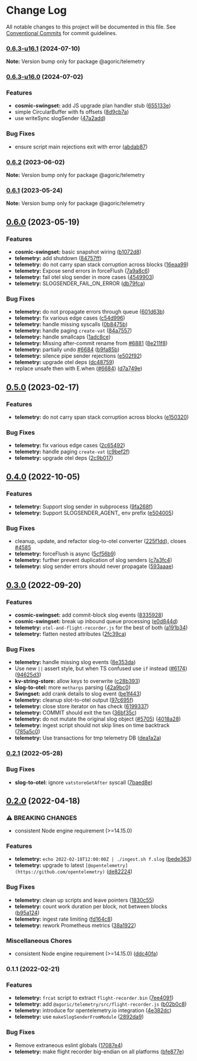 # Change Log

All notable changes to this project will be documented in this file.
See [Conventional Commits](https://conventionalcommits.org) for commit guidelines.

### [0.6.3-u16.1](https://github.com/Agoric/agoric-sdk/compare/@agoric/telemetry@0.6.3-u16.0...@agoric/telemetry@0.6.3-u16.1) (2024-07-10)

**Note:** Version bump only for package @agoric/telemetry





### [0.6.3-u16.0](https://github.com/Agoric/agoric-sdk/compare/@agoric/telemetry@0.6.2...@agoric/telemetry@0.6.3-u16.0) (2024-07-02)


### Features

* **cosmic-swingset:** add JS upgrade plan handler stub ([655133e](https://github.com/Agoric/agoric-sdk/commit/655133ed909b5d632dc033e992214a7b6a1b5ab1))
* simple CircularBuffer with fs offsets ([8d9cb7a](https://github.com/Agoric/agoric-sdk/commit/8d9cb7abe96e8905f5aaa0927e02914ef09279c4))
* use writeSync slogSender ([47a2add](https://github.com/Agoric/agoric-sdk/commit/47a2adda72a5377eda181a425130cdc5a7fd7ff5))


### Bug Fixes

* ensure script main rejections exit with error ([abdab87](https://github.com/Agoric/agoric-sdk/commit/abdab879014a5c3124ebd0e9246995ac6b1ce6e5))



### [0.6.2](https://github.com/Agoric/agoric-sdk/compare/@agoric/telemetry@0.6.1...@agoric/telemetry@0.6.2) (2023-06-02)

**Note:** Version bump only for package @agoric/telemetry





### [0.6.1](https://github.com/Agoric/agoric-sdk/compare/@agoric/telemetry@0.6.0...@agoric/telemetry@0.6.1) (2023-05-24)

**Note:** Version bump only for package @agoric/telemetry





## [0.6.0](https://github.com/Agoric/agoric-sdk/compare/@agoric/telemetry@0.4.0...@agoric/telemetry@0.6.0) (2023-05-19)


### Features

* **cosmic-swingset:** basic snapshot wiring ([b1072d8](https://github.com/Agoric/agoric-sdk/commit/b1072d8b1ddabbb5f2835eb503c945fed3b6b080))
* **telemetry:** add shutdown ([84757ff](https://github.com/Agoric/agoric-sdk/commit/84757ff63c7f603954af9c6e85ce7a819938e5b0))
* **telemetry:** do not carry span stack corruption across blocks ([16eaa99](https://github.com/Agoric/agoric-sdk/commit/16eaa99caef56b73159b321894aa2dca52846a29))
* **telemetry:** Expose send errors in forceFlush ([7a9a8c6](https://github.com/Agoric/agoric-sdk/commit/7a9a8c6165d3cb1bc89289faddf355bc04cc9c1f))
* **telemetry:** fail otel slog sender in more cases ([4549903](https://github.com/Agoric/agoric-sdk/commit/45499031cbb2417d58a50087b857600a96f87fe8))
* **telemetry:** SLOGSENDER_FAIL_ON_ERROR ([db79fca](https://github.com/Agoric/agoric-sdk/commit/db79fcad8bc784d300acfd994ceab9a2b9c2a567))


### Bug Fixes

* **telemetry:** do not propagate errors through queue ([601d63b](https://github.com/Agoric/agoric-sdk/commit/601d63b53722bac479ad570e2f7dfc1016dae9c7))
* **telemetry:** fix various edge cases ([c54d996](https://github.com/Agoric/agoric-sdk/commit/c54d9962deaaefec4f2c9680d58d625644ef9b69))
* **telemetry:** handle missing syscalls ([0b8475b](https://github.com/Agoric/agoric-sdk/commit/0b8475be8616d81661962c9845315554e58a7f96))
* **telemetry:** handle paging `create-vat` ([84a7557](https://github.com/Agoric/agoric-sdk/commit/84a75573520b5cc24ba7cc29e054a66d81f06339))
* **telemetry:** handle smallcaps ([1adc8ce](https://github.com/Agoric/agoric-sdk/commit/1adc8ced2c5d65db8de4992d2273824f79020a2c))
* **telemetry:** Missing after-commit rename from [#6881](https://github.com/Agoric/agoric-sdk/issues/6881) ([8e211f8](https://github.com/Agoric/agoric-sdk/commit/8e211f8862dea52b1d952c51760d6690a7604d30))
* **telemetry:** partially undo [#6684](https://github.com/Agoric/agoric-sdk/issues/6684) ([b9fa85b](https://github.com/Agoric/agoric-sdk/commit/b9fa85b7307124e50cc3a84d3b694307cde55f54))
* **telemetry:** silence pipe sender rejections ([e502f92](https://github.com/Agoric/agoric-sdk/commit/e502f9293ed92b8d705447271aa4f010c6c6dcb6))
* **telemetry:** upgrade otel deps ([dc48759](https://github.com/Agoric/agoric-sdk/commit/dc4875992937f9648381efae70818fa767d4b901))
* replace unsafe then with E.when ([#6684](https://github.com/Agoric/agoric-sdk/issues/6684)) ([d7a749e](https://github.com/Agoric/agoric-sdk/commit/d7a749eec4ddec9ba39bbc65434f03ec113cae7c))



## [0.5.0](https://github.com/Agoric/agoric-sdk/compare/@agoric/telemetry@0.4.0...@agoric/telemetry@0.5.0) (2023-02-17)


### Features

* **telemetry:** do not carry span stack corruption across blocks ([e150320](https://github.com/Agoric/agoric-sdk/commit/e150320d88ade61b0a7fa0a0c4992988885ad34d))


### Bug Fixes

* **telemetry:** fix various edge cases ([2c65492](https://github.com/Agoric/agoric-sdk/commit/2c6549289d1c484aff861c061a7730c4b1f284e7))
* **telemetry:** handle paging `create-vat` ([c9bef2f](https://github.com/Agoric/agoric-sdk/commit/c9bef2f994ddaabf88dac6249f3adbc21fa6b4a0))
* **telemetry:** upgrade otel deps ([2c9b017](https://github.com/Agoric/agoric-sdk/commit/2c9b017d301048e5782b3b8cf684392e00419221))



## [0.4.0](https://github.com/Agoric/agoric-sdk/compare/@agoric/telemetry@0.3.0...@agoric/telemetry@0.4.0) (2022-10-05)


### Features

* **telemetry:** Support slog sender in subprocess ([9fa268f](https://github.com/Agoric/agoric-sdk/commit/9fa268fc9b59d9fb26d829300d7a9d5a768e47bc))
* **telemetry:** Support SLOGSENDER_AGENT_ env prefix ([e504005](https://github.com/Agoric/agoric-sdk/commit/e50400527a03d32fdf34a30fd29229f98e9baf5c))


### Bug Fixes

* cleanup, update, and refactor slog-to-otel converter ([225f1dd](https://github.com/Agoric/agoric-sdk/commit/225f1dda46ec99dbc47ba39b3a99e278a4c1adbb)), closes [#4585](https://github.com/Agoric/agoric-sdk/issues/4585)
* **telemetry:** forceFlush is async ([5cf56b9](https://github.com/Agoric/agoric-sdk/commit/5cf56b9d22a4e9436f1ce1b5020ea68071ef7f55))
* **telemetry:** further prevent duplication of slog senders ([c7a3fc4](https://github.com/Agoric/agoric-sdk/commit/c7a3fc46526b3ecf05b0f3b2b86983b788467423))
* **telemetry:** slog sender errors should never propagate ([593aaae](https://github.com/Agoric/agoric-sdk/commit/593aaae57489bb8bfd1217dc995d7d6e4d395ab4))



## [0.3.0](https://github.com/Agoric/agoric-sdk/compare/@agoric/telemetry@0.2.1...@agoric/telemetry@0.3.0) (2022-09-20)


### Features

* **cosmic-swingset:** add commit-block slog events ([8335928](https://github.com/Agoric/agoric-sdk/commit/8335928e933b96dc7db78a0895a7582b93ef4f73))
* **cosmic-swingset:** break up inbound queue processing ([e0d844d](https://github.com/Agoric/agoric-sdk/commit/e0d844da0cae132f63039404c42e5979c12977ce))
* **telemetry:** `otel-and-flight-recorder.js` for the best of both ([a191b34](https://github.com/Agoric/agoric-sdk/commit/a191b34bd6a4b14f7280b0886fcfd44b5a42b6b5))
* **telemetry:** flatten nested attributes ([2fc39ca](https://github.com/Agoric/agoric-sdk/commit/2fc39cab8ce3a080c96304af2d772943a653e420))


### Bug Fixes

* **telemetry:** handle missing slog events ([8e353da](https://github.com/Agoric/agoric-sdk/commit/8e353daf4eceac2eb90fddb6f651bc77f24d299c))
* Use new `||` assert style, but when TS confused use `if` instead ([#6174](https://github.com/Agoric/agoric-sdk/issues/6174)) ([94625d3](https://github.com/Agoric/agoric-sdk/commit/94625d38c3bb5333b00a69dd3086b1ac13490f62))
* **kv-string-store:** allow keys to overwrite ([c28b393](https://github.com/Agoric/agoric-sdk/commit/c28b39332c40d4e1def80fee9e7b70588d0c592a))
* **slog-to-otel:** more `methargs` parsing ([42a9bc0](https://github.com/Agoric/agoric-sdk/commit/42a9bc08dfa66f4653253a9cfc104307b44c908c))
* **Swingset:** add crank details to slog event ([be1f443](https://github.com/Agoric/agoric-sdk/commit/be1f443bdfd49325316607142f116ca3153e296f))
* **telemetry:** cleanup slot-to-otel output ([97c695f](https://github.com/Agoric/agoric-sdk/commit/97c695f60fce031bf9307fe8237d3df756d2a4e1))
* **telemetry:** close store iterator on has check ([6199337](https://github.com/Agoric/agoric-sdk/commit/6199337d40e42ffb4057f5a653f9cecfb21afe3f))
* **telemetry:** COMMIT should exit the txn ([36bf35c](https://github.com/Agoric/agoric-sdk/commit/36bf35c4daef7a42456aee7d917eba597abeb887))
* **telemetry:** do not mutate the original slog object ([#5705](https://github.com/Agoric/agoric-sdk/issues/5705)) ([4018a28](https://github.com/Agoric/agoric-sdk/commit/4018a28fcc9ea3ecd28d09e54e5c7cd2d64907b6))
* **telemetry:** ingest script should not skip lines on time backtrack ([785a5c0](https://github.com/Agoric/agoric-sdk/commit/785a5c0974ad8ed62501ad6e02245dd77d7c7815))
* **telemetry:** Use transactions for tmp telemetry DB ([dea1a2a](https://github.com/Agoric/agoric-sdk/commit/dea1a2ac31586cf16216e57162ad2951f07dc178))



### [0.2.1](https://github.com/Agoric/agoric-sdk/compare/@agoric/telemetry@0.2.0...@agoric/telemetry@0.2.1) (2022-05-28)


### Bug Fixes

* **slog-to-otel:** ignore `vatstoreGetAfter` syscall ([7baed8e](https://github.com/Agoric/agoric-sdk/commit/7baed8ea1c7513d57bd33edb8c4b6a80dd5182ed))



## [0.2.0](https://github.com/Agoric/agoric-sdk/compare/@agoric/telemetry@0.1.1...@agoric/telemetry@0.2.0) (2022-04-18)


### ⚠ BREAKING CHANGES

* consistent Node engine requirement (>=14.15.0)

### Features

* **telemetry:** `echo 2022-02-18T12:00:00Z | ./ingest.sh f.slog` ([bede363](https://github.com/Agoric/agoric-sdk/commit/bede363018656bad32b6764a5216acaaf2ca19bc))
* **telemetry:** upgrade to latest `[@opentelemetry](https://github.com/opentelemetry)` ([de82224](https://github.com/Agoric/agoric-sdk/commit/de82224eb08a40e139f20e74d6f1038e50fbfa40))


### Bug Fixes

* **telemetry:** clean up scripts and leave pointers ([1830c55](https://github.com/Agoric/agoric-sdk/commit/1830c55edeb814b79f25f9fbacdbebbac7c2a26f))
* **telemetry:** count work duration per block, not between blocks ([b95a124](https://github.com/Agoric/agoric-sdk/commit/b95a124d17fca6edf04232f8e3a7eeef196e5b43))
* **telemetry:** ingest rate limiting ([fd164c8](https://github.com/Agoric/agoric-sdk/commit/fd164c82d56f416309071b85c60da1af34af7821))
* **telemetry:** rework Prometheus metrics ([38a1922](https://github.com/Agoric/agoric-sdk/commit/38a1922ce2c21e4f31b4a1bedd634bbe627990f9))


### Miscellaneous Chores

* consistent Node engine requirement (>=14.15.0) ([ddc40fa](https://github.com/Agoric/agoric-sdk/commit/ddc40fa525f845ed900512c38b99f01458a3d131))



### 0.1.1 (2022-02-21)


### Features

* **telemetry:** `frcat` script to extract `flight-recorder.bin` ([7ee4091](https://github.com/Agoric/agoric-sdk/commit/7ee409102269ab41a1f3f5d5a0bdd29b6eb12a36))
* **telemetry:** add `@agoric/telemetry/src/flight-recorder.js` ([b02b0c8](https://github.com/Agoric/agoric-sdk/commit/b02b0c8086136d8e780b687ae65df41796946eec))
* **telemetry:** introduce for opentelemetry.io integration ([4e382dc](https://github.com/Agoric/agoric-sdk/commit/4e382dcede81717a4c9941266b0377ad531b8b38))
* **telemetry:** use `makeSlogSenderFromModule` ([2892da9](https://github.com/Agoric/agoric-sdk/commit/2892da96eff902c5f616424d6fb9946aaaef1b0f))


### Bug Fixes

* Remove extraneous eslint globals ([17087e4](https://github.com/Agoric/agoric-sdk/commit/17087e4605db7d3b30dfccf2434b2850b45e3408))
* **telemetry:** make flight recorder big-endian on all platforms ([bfe877e](https://github.com/Agoric/agoric-sdk/commit/bfe877e8825d551b9ea6f80e2623fb450883dab0))
